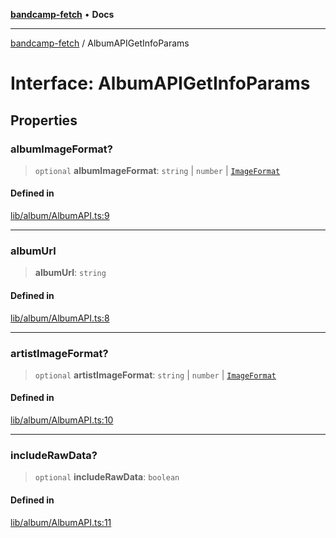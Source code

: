 [**bandcamp-fetch**](../README.md) • **Docs**

***

[bandcamp-fetch](../README.md) / AlbumAPIGetInfoParams

# Interface: AlbumAPIGetInfoParams

## Properties

### albumImageFormat?

> `optional` **albumImageFormat**: `string` \| `number` \| [`ImageFormat`](ImageFormat.md)

#### Defined in

[lib/album/AlbumAPI.ts:9](https://github.com/patrickkfkan/bandcamp-fetch/blob/e4cb82348d4aab387354625a2433077d57362f73/src/lib/album/AlbumAPI.ts#L9)

***

### albumUrl

> **albumUrl**: `string`

#### Defined in

[lib/album/AlbumAPI.ts:8](https://github.com/patrickkfkan/bandcamp-fetch/blob/e4cb82348d4aab387354625a2433077d57362f73/src/lib/album/AlbumAPI.ts#L8)

***

### artistImageFormat?

> `optional` **artistImageFormat**: `string` \| `number` \| [`ImageFormat`](ImageFormat.md)

#### Defined in

[lib/album/AlbumAPI.ts:10](https://github.com/patrickkfkan/bandcamp-fetch/blob/e4cb82348d4aab387354625a2433077d57362f73/src/lib/album/AlbumAPI.ts#L10)

***

### includeRawData?

> `optional` **includeRawData**: `boolean`

#### Defined in

[lib/album/AlbumAPI.ts:11](https://github.com/patrickkfkan/bandcamp-fetch/blob/e4cb82348d4aab387354625a2433077d57362f73/src/lib/album/AlbumAPI.ts#L11)
